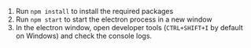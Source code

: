 1. Run `npm install` to install the required packages
2. Run `npm start` to start the electron process in a new window
3. In the electron window, open developer tools (`CTRL+SHIFT+I` by default on Windows) and check the console logs.